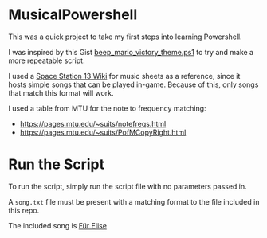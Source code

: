# MusicalPowershell

This was a quick project to take my first steps into learning Powershell.

I was inspired by this Gist [beep_mario_victory_theme.ps1](https://gist.github.com/ataylor32/24f429e147d8b2a758d7) to try and make a more repeatable script.

I used a [Space Station 13 Wiki](https://tgstation13.org/wiki/Songs) for music sheets as a reference, since it hosts simple songs that can be played in-game. Because of this, only songs that match this format will work.

I used a table from MTU for the note to frequency matching:
- https://pages.mtu.edu/~suits/notefreqs.html
- https://pages.mtu.edu/~suits/PofMCopyRight.html

# Run the Script

To run the script, simply run the script file with no parameters passed in.

A `song.txt` file must be present with a matching format to the file included in this repo.

The included song is [Für Elise](https://tgstation13.org/wiki/Songs/Classical#Beethoven.2C_Ludwig_van:_F.C3.BCr_Elise)
